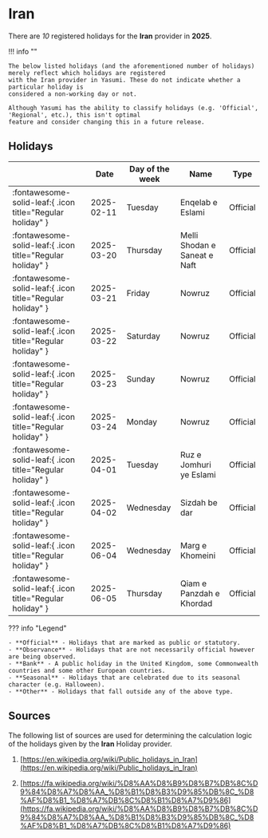 # Iran

There are _10_ registered holidays for the **Iran** provider in **2025**.

!!! info ""

    The below listed holidays (and the aforementioned number of holidays) merely reflect which holidays are registered
    with the Iran provider in Yasumi. These do not indicate whether a particular holiday is
    considered a non-working day or not.

    Although Yasumi has the ability to classify holidays (e.g. 'Official', 'Regional', etc.), this isn't optimal
    feature and consider changing this in a future release.

## Holidays

|     | Date | Day of the week | Name | Type |
| --- | ---- | --------------- | ---- | ---- |
| :fontawesome-solid-leaf:{ .icon title="Regular holiday" } | 2025-02-11 | Tuesday | Enqelab e Eslami | Official |
| :fontawesome-solid-leaf:{ .icon title="Regular holiday" } | 2025-03-20 | Thursday | Melli Shodan e Saneat e Naft | Official |
| :fontawesome-solid-leaf:{ .icon title="Regular holiday" } | 2025-03-21 | Friday | Nowruz | Official |
| :fontawesome-solid-leaf:{ .icon title="Regular holiday" } | 2025-03-22 | Saturday | Nowruz | Official |
| :fontawesome-solid-leaf:{ .icon title="Regular holiday" } | 2025-03-23 | Sunday | Nowruz | Official |
| :fontawesome-solid-leaf:{ .icon title="Regular holiday" } | 2025-03-24 | Monday | Nowruz | Official |
| :fontawesome-solid-leaf:{ .icon title="Regular holiday" } | 2025-04-01 | Tuesday | Ruz e Jomhuri ye Eslami | Official |
| :fontawesome-solid-leaf:{ .icon title="Regular holiday" } | 2025-04-02 | Wednesday | Sizdah be dar | Official |
| :fontawesome-solid-leaf:{ .icon title="Regular holiday" } | 2025-06-04 | Wednesday | Marg e Khomeini | Official |
| :fontawesome-solid-leaf:{ .icon title="Regular holiday" } | 2025-06-05 | Thursday | Qiam e Panzdah e Khordad | Official |

??? info "Legend"

    - **Official** - Holidays that are marked as public or statutory.
    - **Observance** - Holidays that are not necessarily official however are being observed.
    - **Bank** - A public holiday in the United Kingdom, some Commonwealth countries and some other European countries.
    - **Seasonal** - Holidays that are celebrated due to its seasonal character (e.g. Halloween).
    - **Other** - Holidays that fall outside any of the above type.

## Sources

The following list of sources are used for determining the calculation logic of
the holidays given by the **Iran** Holiday provider.


1. [https://en.wikipedia.org/wiki/Public_holidays_in_Iran](https://en.wikipedia.org/wiki/Public_holidays_in_Iran)
   
1. [https://fa.wikipedia.org/wiki/%D8%AA%D8%B9%D8%B7%DB%8C%D9%84%D8%A7%D8%AA_%D8%B1%D8%B3%D9%85%DB%8C_%D8%AF%D8%B1_%D8%A7%DB%8C%D8%B1%D8%A7%D9%86](https://fa.wikipedia.org/wiki/%D8%AA%D8%B9%D8%B7%DB%8C%D9%84%D8%A7%D8%AA_%D8%B1%D8%B3%D9%85%DB%8C_%D8%AF%D8%B1_%D8%A7%DB%8C%D8%B1%D8%A7%D9%86)
   